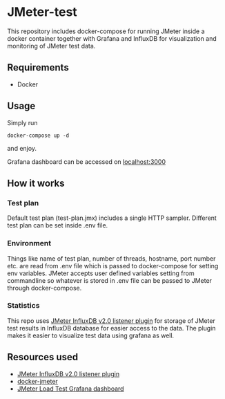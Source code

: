 # **JMeter-test**

This repository includes docker-compose for running JMeter inside a docker container together with Grafana and InfluxDB for visualization and monitoring of JMeter test data.

## **Requirements**

* Docker

## **Usage**

Simply run

```shell
docker-compose up -d
```
and enjoy.

Grafana dashboard can be accessed on [localhost:3000](http://localhost:3000/d/b4kP_KoMz/jmeter-load-test-org-md-jmeter-influxdb2-visualizer-influxdb-v2-0?orgId=1)

## **How it works**

### **Test plan**

Default test plan (test-plan.jmx) includes a single HTTP sampler. Different test plan can be set inside .env file.

### **Environment**

Things like name of test plan, number of threads, hostname, port number etc. are read from .env file which is passed to docker-compose for setting env variables. JMeter accepts user defined variables setting from commandline so whatever is stored in .env file can be passed to JMeter through docker-compose.

### **Statistics**

This repo uses [JMeter InfluxDB v2.0 listener plugin](https://github.com/mderevyankoaqa/jmeter-influxdb2-listener-plugin) for storage of JMeter test results in InfluxDB database for easier access to the data. The plugin makes it easier to visualize test data using grafana as well.


## **Resources used**

* [JMeter InfluxDB v2.0 listener plugin](https://github.com/mderevyankoaqa/jmeter-influxdb2-listener-plugin)
* [docker-jmeter](https://github.com/justb4/docker-jmeter)
* [JMeter Load Test Grafana dashboard](https://grafana.com/grafana/dashboards/13644-jmeter-load-test-org-md-jmeter-influxdb2-visualizer-influxdb-v2-0-flux/)